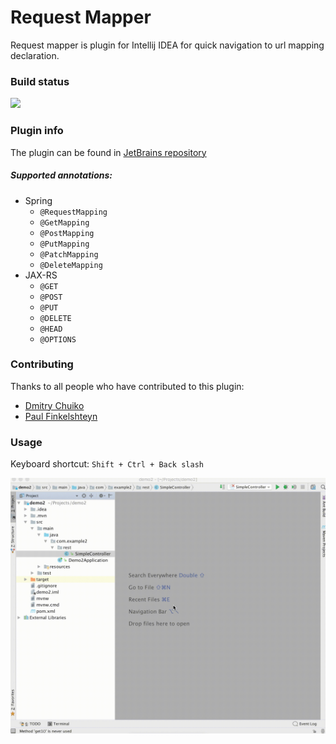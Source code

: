 # Request Mapper
Request mapper is plugin for Intellij IDEA for quick navigation to url mapping declaration.

### Build status
![](https://travis-ci.org/viartemev/requestmapper.svg?branch=master)

### Plugin info
The plugin can be found in [JetBrains repository](https://plugins.jetbrains.com/plugin/9567-request-mapper)</br>

##### Supported annotations:
+ Spring
    - ```@RequestMapping```
    - ```@GetMapping```
    - ```@PostMapping```
    - ```@PutMapping```
    - ```@PatchMapping```
    - ```@DeleteMapping```
+ JAX-RS
    - ```@GET```
    - ```@POST```
    - ```@PUT```
    - ```@DELETE```
    - ```@HEAD```
    - ```@OPTIONS```

### Contributing
Thanks to all people who have contributed to this plugin:
+ [Dmitry Chuiko](https://github.com/dchuiko)
+ [Paul Finkelshteyn](https://github.com/asm0dey)

### Usage
Keyboard shortcut: ```Shift + Ctrl + Back slash```

![](art/requestmapper.gif)
